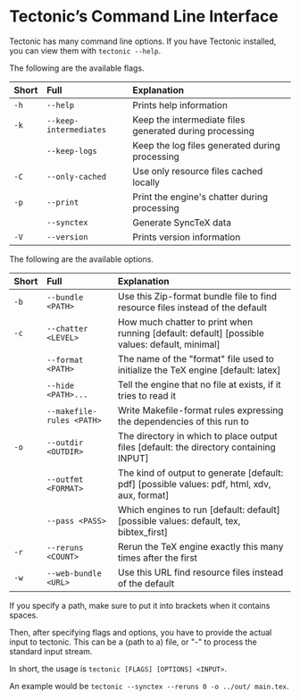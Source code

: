 # Tectonic’s Command Line Interface

Tectonic has many command line options.
If you have Tectonic installed, you can view them with `tectonic --help`.

The following are the available flags.

| Short | Full                      | Explanation                                                                                    |
|:------|:--------------------------|:-----------------------------------------------------------------------------------------------|
| `-h`  | `--help`                  | Prints help information                                                                        |
| `-k`  | `--keep-intermediates`    | Keep the intermediate files generated during processing                                        |
|       | `--keep-logs`             | Keep the log files generated during processing                                                |
| `-C`  | `--only-cached`           | Use only resource files cached locally                                                         |
| `-p`  | `--print`                 | Print the engine's chatter during processing                                                   |
|       | `--synctex`               | Generate SyncTeX data                                                                          |
| `-V`  | `--version`               | Prints version information                                                                     |

The following are the available options.

| Short | Full                      | Explanation                                                                                    |
|:------|:--------------------------|:-----------------------------------------------------------------------------------------------|
| `-b`  | `--bundle <PATH>`         | Use this Zip-format bundle file to find resource files instead of the default                  |
| `-c`  | `--chatter <LEVEL>`       | How much chatter to print when running [default: default]  [possible values: default, minimal] |
|       | `--format <PATH>`         | The name of the "format" file used to initialize the TeX engine [default: latex]               |
|       | `--hide <PATH>...`        | Tell the engine that no file at <PATH> exists, if it tries to read it                          |
|       | `--makefile-rules <PATH>` | Write Makefile-format rules expressing the dependencies of this run to <PATH>                  |
| `-o`  | `--outdir <OUTDIR>`       | The directory in which to place output files [default: the directory containing INPUT]         |
|       | `--outfmt <FORMAT>`       | The kind of output to generate [default: pdf]  [possible values: pdf, html, xdv, aux, format]  |
|       | `--pass <PASS>`           | Which engines to run [default: default]  [possible values: default, tex, bibtex_first]         |
| `-r`  | `--reruns <COUNT>`        | Rerun the TeX engine exactly this many times after the first                                   |
| `-w`  | `--web-bundle <URL>`      | Use this URL find resource files instead of the default                                        |

If you specify a path, make sure to put it into brackets when it contains spaces.

Then, after specifying flags and options, you have to provide the actual input to tectonic.
This can be a (path to a) file, or "-" to process the standard input stream.

In short, the usage is `tectonic [FLAGS] [OPTIONS] <INPUT>`.

An example would be `tectonic --synctex --reruns 0 -o ../out/ main.tex`.